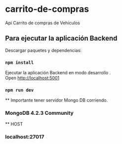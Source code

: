 # carrito-de-compras
Api Carrito de compras de Vehículos

## Para ejecutar la aplicación Backend

Descargar paquetes y dependencias:

### `npm install`

Ejecutar la aplicación Backend en modo desarrollo .<br />
Open [http://localhost:5001](http://localhost:5001) 

### `npm run dev`


** Importante tener servidor Mongo DB corriendo.<br />
### MongoDB 4.2.3 Community

** HOST
### localhost:27017
